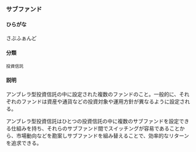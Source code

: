 <div style="display:none;">

## [あ行](securities-terms?id=あ行)
## [か行](securities-terms?id=か行)
## [さ行](securities-terms?id=さ行)

</div>

### サブファンド

#### ひらがな

さぶふぁんど

#### 分類

`投資信託`

#### 説明

アンブレラ型投資信託の中に設定された複数のファンドのこと。一般的に、それぞれのファンドは資産や通貨などの投資対象や運用方針が異なるように設定される。
 
アンブレラ型投資信託はひとつの投資信託の中に複数のサブファンドを設定できる仕組みを持ち、それらのサブファンド間でスイッチングが容易であることから、市場動向などを勘案しサブファンドを組み替えることで、効率的なリターンを追求できる。

<div style="display:none;">

## [た行](securities-terms?id=た行)
## [な行](securities-terms?id=な行)
## [は行](securities-terms?id=は行)
## [ま行](securities-terms?id=ま行)
## [や行](securities-terms?id=や行)
## [ら行](securities-terms?id=ら行)
## [わ行](securities-terms?id=わ行)
## [英数字・記号](securities-terms?id=英数字・記号)

</div>

